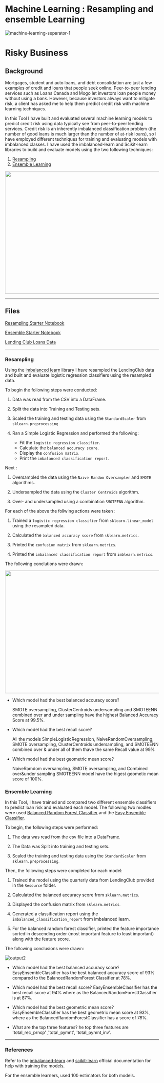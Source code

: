 # Machine Learning : Resampling and ensemble Learning

![machine-learning-separator-1](https://user-images.githubusercontent.com/83671629/127381601-bbf22078-2aea-4512-9dfd-3867257fe493.jpg)

# Risky Business
 
## Background

Mortgages, student and auto loans, and debt consolidation are just a few examples of credit and loans that people seek online. Peer-to-peer lending services such as Loans Canada and Mogo let investors loan people money without using a bank. However, because investors always want to mitigate risk, a client has asked me to help them predict credit risk with machine learning techniques.

In this Tool I have built and evaluated several machine learning models to predict credit risk using data typically see from peer-to-peer lending services. Credit risk is an inherently imbalanced classification problem (the number of good loans is much larger than the number of at-risk loans), so I have employed different techniques for training and evaluating models with imbalanced classes. I have used the imbalanced-learn and Scikit-learn libraries to build and evaluate models using the two following techniques:

1. [Resampling](#Resampling)
2. [Ensemble Learning](#Ensemble-Learning)

<img src = "https://user-images.githubusercontent.com/83671629/127381649-404d1a2a-a678-4d19-80cf-b9bba253eda4.jpg" width="700" height="400"> 


- - -

## Files

[Resampling Starter Notebook](credit_risk_resampling.ipynb)

[Ensemble Starter Notebook](credit_risk_ensemble.ipynb)

[Lending Club Loans Data](LoanStats_2019Q1.csv.zip)

- - -

### Resampling

Using the [imbalanced learn](https://imbalanced-learn.readthedocs.io) library I have resampled the LendingClub data and built and evaluate logistic regression classifiers using the resampled data.

To begin the following steps were conducted:

1. Data was read from the CSV into a DataFrame.

2. Split the data into Training and Testing sets.

3. Scaled the training and testing data using the `StandardScaler` from `sklearn.preprocessing`.

4. Ran a Simple Logistic Regression and performed the following:
    * Fit the `logistic regression classifier`.
    * Calculate the `balanced accuracy score`.
    * Display the `confusion matrix`.
    * Print the `imbalanced classification report`.

Next :

1. Oversampled the data using the `Naive Random Oversampler` and `SMOTE` algorithms.

2. Undersampled the data using the `Cluster Centroids` algorithm.

3. Over- and undersampled using a combination `SMOTEENN` algorithm.


For each of the above the follwing actions were taken :

1. Trained a `logistic regression classifier` from `sklearn.linear_model` using the resampled data.

2. Calculated the `balanced accuracy score` from `sklearn.metrics`.

3. Printed the `confusion matrix` from `sklearn.metrics`.

4. Printed the `imbalanced classification report` from `imblearn.metrics`.


The following conclutions were drawn:

<img src = "https://user-images.githubusercontent.com/83671629/127381032-0cc11c36-eeac-4976-bc06-1e05f2d28205.png" width="700" height="400"> 


* Which model had the best balanced accuracy score?

  SMOTE oversampling, ClusterCentroids undersampling and SMOTEENN combined over and under sampling have the highest Balanced Accuracy Score at 99.5%.
  
* Which model had the best recall score?

  All the models SimpleLogisticRegression, NaiveRandomOversampling, SMOTE oversampling, ClusterCentroids undersampling, and SMOTEENN combined over & under all of them thave the same Recall value at 99%
 
* Which model had the best geometric mean score?

  NaiveRamdom oversampling, SMOTE oversampling, and Combined over&under sampling SMOTEENN model have the higest geometic mean score of 100%.

### Ensemble Learning 

In this Tool, I have trained and compared two different ensemble classifiers to predict loan risk and evaluated each model. The following two modles were used  [Balanced Random Forest Classifier](https://imbalanced-learn.org/stable/references/generated/imblearn.ensemble.BalancedRandomForestClassifier.html) and the [Easy Ensemble Classifier](https://imbalanced-learn.org/stable/references/generated/imblearn.ensemble.EasyEnsembleClassifier.html). 

To begin, the following steps were performed:

1. The data was read from the csv file into a DataFrame.

2. The Data was Split into training and testing sets.

3. Scaled the training and testing data using the `StandardScaler` from `sklearn.preprocessing`.


Then, the following steps were completed for each model:

1. Trained the model using the quarterly data from LendingClub provided in the `Resource` folder.

2. Calculated the balanced accuracy score from `sklearn.metrics`.

3. Displayed the confusion matrix from `sklearn.metrics`.

4. Generated a classification report using the `imbalanced_classification_report` from imbalanced learn.

5. For the balanced random forest classifier, printed the feature importance sorted in descending order (most important feature to least important) along with the feature score.


The following conclusions were drawn:

![output2](https://user-images.githubusercontent.com/83671629/127381262-c5439f82-bd22-4393-a2b5-6545cb8dd5ed.png)


* Which model had the best balanced accuracy score?
  EasyEnsembleClassifier has the best balanced accuracy score of 93% compared to the BalancedRandomForest Classifier at 78%. 

* Which model had the best recall score?
  EasyEnsembleClassifier has the best recall score at 94% where as the BalancedRandomForestClassifier is at 87%.

* Which model had the best geometric mean score?
  EasyEnsembleClassifier has the best geometric mean score at 93%, where as the BalancedRandomForestClassifier has a score of 78%.

* What are the top three features?
  he top three features are 'total_rec_prncp' ,'total_pymnt', 'total_pymnt_inv'.

- - -

### References

Refer to the [imbalanced-learn](https://imbalanced-learn.readthedocs.io/en/stable/) and [scikit-learn](https://scikit-learn.org/stable/) official documentation for help with training the models. 

For the ensemble learners, used 100 estimators for both models.
